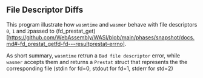 ## File Descriptor Diffs

This program illustrate how `wasmtime` and `wasmer` behave with file descriptors `0`, `1` and `2`passed to (fd_prestat_get)[https://github.com/WebAssembly/WASI/blob/main/phases/snapshot/docs.md#-fd_prestat_getfd-fd---resultprestat-errno]. 

As short summary, `wasmtime` retrun a `Bad file descriptor` error, while `wasmer` accepts them and returns a `Prestat` struct that represents the the corresponding file (stdin for fd=0, stdout for fd=1, stderr for std=2)
